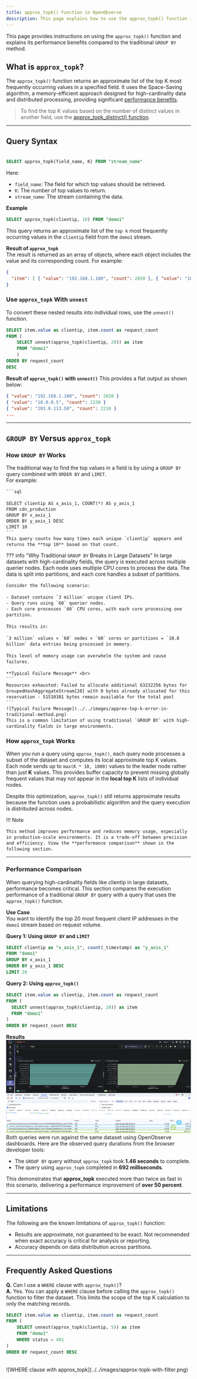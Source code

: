 ```yaml
---
title: approx_topk() Function in OpenObserve
description: This page explains how to use the approx_topk() function in OpenObserve to identify the most frequent values in high-cardinality fields. It provides the SQL syntax, a usage example, result structure, and comparison with the traditional GROUP BY approach. The guide includes a detailed performance comparison and highlights memory efficiency in distributed query processing. It also demonstrates how to use approx_topk() with unnest() for flat output and explains scenarios where this function offers a practical advantage. Limitations and frequently asked questions are included to help users understand when to use this approximate method.
---
```


This page provides instructions on using the `approx_topk()` function and explains its performance benefits compared to the traditional `GROUP BY` method.

## What is `approx_topk`?
The `approx_topk()` function returns an approximate list of the top K most frequently occurring values in a specified field. It uses the Space-Saving algorithm, a memory-efficient approach designed for high-cardinality data and distributed processing, providing significant [performance benefits](#performance-comparison). 

> To find the top K values based on the number of distinct values in another field, use the [approx_topk_distinct() function](../approx-topk-distinct/).

---

## Query Syntax
```sql

SELECT approx_topk(field_name, K) FROM "stream_name"
```
Here:

- `field_name`: The field for which top values should be retrieved.
- `K`: The number of top values to return.
- `stream_name`: The stream containing the data.

**Example**
```sql
SELECT approx_topk(clientip, 10) FROM "demo1"
```
This query returns an approximate list of the `top k` most frequently occurring values in the `clientip` field from the `demo1` stream.

**Result of `approx_topk`** <br>
The result is returned as an array of objects, where each object includes the value and its corresponding count. For example:

```json
{
  "item": [ { "value": "192.168.1.100", "count": 2650 }, { "value": "10.0.0.5", "count": 2230 }, { "value": "203.0.113.50", "count": 2210 }, { "value": "198.51.100.75", "count": 1979 }, { "value": "172.16.0.10", "count": 1939 } ]
}
```

### Use `approx_topk` With `unnest`
To convert these nested results into individual rows, use the `unnest()` function.

```sql
SELECT item.value as clientip, item.count as request_count 
FROM ( 
    SELECT unnest(approx_topk(clientip, 20)) as item 
    FROM "demo1" 
    ) 
ORDER BY request_count 
DESC
```
**Result of `approx_topk()` with `unnest()`**
This provides a flat output as shown below: 

```json
{ "value": "192.168.1.100", "count": 2650 }
{ "value": "10.0.0.5", "count": 2230 }
{ "value": "203.0.113.50", "count": 2210 }
...
```

---

## `GROUP BY` Versus `approx_topk`

### How `GROUP BY` Works
The traditional way to find the top values in a field is by using a `GROUP BY` query combined with `ORDER BY` and `LIMIT`. <br>
    For example:

    ```sql

    SELECT clientip AS x_axis_1, COUNT(*) AS y_axis_1 
    FROM cdn_production 
    GROUP BY x_axis_1 
    ORDER BY y_axis_1 DESC 
    LIMIT 10
    ```
    This query counts how many times each unique `clientip` appears and returns the **top 10** based on that count.

??? info "Why Traditional `GROUP BY` Breaks in Large Datasets"
    In large datasets with high-cardinality fields, the query is executed across multiple querier nodes. Each node uses multiple CPU cores to process the data. The data is split into partitions, and each core handles a subset of partitions.

    Consider the following scenario:

    - Dataset contains `3 million` unique client IPs.
    - Query runs using `60` querier nodes.
    - Each core processes `60` CPU cores, with each core processing one partition.

    This results in:
    
    `3 million` values × `60` nodes × `60` cores or partitions = `10.8 billion` data entries being processed in memory.

    This level of memory usage can overwhelm the system and cause failures.

    **Typical Failure Message** <br>
    ```
    Resources exhausted: Failed to allocate additional 63232256 bytes for GroupedHashAggregateStream[20] with 0 bytes already allocated for this reservation - 51510301 bytes remain available for the total pool
    ```
    ![Typical Failure Message](../../images/approx-top-k-error-in-traditional-method.png)
    This is a common limitation of using traditional `GROUP BY` with high-cardinality fields in large environments.

### How `approx_topk` Works
When you run a query using `approx_topk()`, each query node processes a subset of the dataset and computes its local approximate top K values. 
Each node sends up to `max(K * 10, 1000)` values to the leader node rather than just **K** values. This provides buffer capacity to prevent missing globally frequent values that may not appear in the **local top K** lists of individual nodes.

Despite this optimization, `approx_topk()` still returns approximate results because the function uses a probabilistic algorithm and the query execution is distributed across nodes.

!!! Note 
    
    This method improves performance and reduces memory usage, especially in production-scale environments. It is a trade-off between precision and efficiency. View the **performance comparison** shown in the following section.  

---

### Performance Comparison

When querying high-cardinality fields like clientip in large datasets, performance becomes critical. This section compares the execution performance of a traditional `GROUP BY` query with a query that uses the `approx_topk()` function.

**Use Case**<br>
You want to identify the top 20 most frequent client IP addresses in the `demo1` stream based on request volume.

**Query 1: Using `GROUP BY` and `LIMIT`**<br>
```sql
SELECT clientip as "x_axis_1", count(_timestamp) as "y_axis_1"
FROM "demo1"
GROUP BY x_axis_1
ORDER BY y_axis_1 DESC
LIMIT 20
```

**Query 2: Using `approx_topk()`**
```sql
SELECT item.value as clientip, item.count as request_count
FROM (
  SELECT unnest(approx_topk(clientip, 20)) as item
  FROM "demo1"
)
ORDER BY request_count DESC
```

**Results**
<br>
![Performance Difference Between `GROUP BY` and `approx_topk()](../../images/approx-topk.png)
<br>
Both queries were run against the same dataset using OpenObserve dashboards. Here are the observed query durations from the browser developer tools:

- The `GROUP BY` query without `approx_topk` took **1.46 seconds** to complete.
- The query using `approx_topk` completed in **692 milliseconds**.

This demonstrates that **approx_topk** executed more than twice as fast in this scenario, delivering a performance improvement of **over 50 percent**.

---

## Limitations

The following are the known limitations of `approx_topk()` function:

- Results are approximate, not guaranteed to be exact. Not recommended when exact accuracy is critical for analysis or reporting. 
- Accuracy depends on data distribution across partitions.

---

## Frequently Asked Questions
**Q.** Can I use a `WHERE` clause with `approx_topk()`? <br>
**A.** Yes. You can apply a `WHERE` clause before calling the `approx_topk()` function to filter the dataset. This limits the scope of the top K calculation to only the matching records.

```sql
SELECT item.value as clientip, item.count as request_count 
FROM ( 
    SELECT unnest(approx_topk(clientip, 5)) as item 
    FROM "demo1" 
    WHERE status = 401
) 
ORDER BY request_count DESC
```
<br>
![WHERE clause with approx_topk](../../images/approx-topk-with-filter.png)
